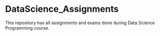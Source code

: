 # DataScience_Assignments

This repository has all assignments and exams done during Data Science Programming course.
